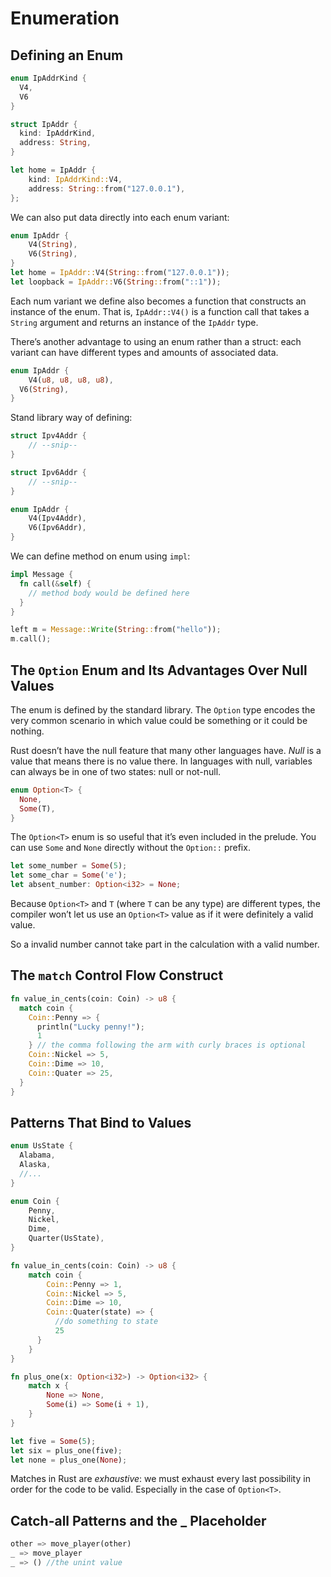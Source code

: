 # Enumeration

## Defining an Enum

```rust
enum IpAddrKind {
  V4,
  V6
}

struct IpAddr {
  kind: IpAddrKind,
  address: String,
}

let home = IpAddr {
	kind: IpAddrKind::V4,
	address: String::from("127.0.0.1"),
};
```

We can also put data directly into each enum variant:

```rust
enum IpAddr {
	V4(String),
	V6(String),
}
let home = IpAddr::V4(String::from("127.0.0.1"));
let loopback = IpAddr::V6(String::from("::1"));
```

Each num variant we define also becomes a function that constructs an instance of the enum. That is, `IpAddr::V4()` is a function call that takes a `String` argument and returns an instance of the `IpAddr` type.

There’s another advantage to using an enum rather than a struct: each variant can have different types and amounts of associated data.

```rust
enum IpAddr {
	V4(u8, u8, u8, u8),
  V6(String),
}
```

Stand library way of defining:

```rust
struct Ipv4Addr {
    // --snip--
}

struct Ipv6Addr {
    // --snip--
}

enum IpAddr {
    V4(Ipv4Addr),
    V6(Ipv6Addr),
}
```

We can define method on enum using `impl`:

```rust
impl Message {
  fn call(&self) {
    // method body would be defined here
  }
}

left m = Message::Write(String::from("hello"));
m.call();
```

## The `Option` Enum and Its Advantages Over Null Values

The enum is defined by the standard library. The `Option` type encodes the very common scenario in which value could be something or it could be nothing.

Rust doesn’t have the null feature that many other languages have. *Null* is a value that means there is no value there. In languages with null, variables can always be in one of two states: null or not-null.

```rust
enum Option<T> {
  None,
  Some(T),
}
```

The `Option<T>` enum is so useful that it’s even included in the prelude. You can use `Some` and `None` directly without the `Option::` prefix.

```rust
let some_number = Some(5);
let some_char = Some('e');
let absent_number: Option<i32> = None;
```

Because `Option<T>` and `T` (where `T` can be any type) are different types, the compiler won’t let us use an `Option<T>` value as if it were definitely a valid value.

So a invalid number cannot take part in the calculation with a valid number.

## The `match` Control Flow Construct

```rust
fn value_in_cents(coin: Coin) -> u8 {
  match coin {
    Coin::Penny => {
      println("Lucky penny!");
      1
    } // the comma following the arm with curly braces is optional
    Coin::Nickel => 5,
    Coin::Dime => 10,
    Coin::Quater => 25,
  }
}
```

## Patterns That Bind to Values

```rust
enum UsState {
  Alabama,
  Alaska,
  //...
}

enum Coin {
    Penny,
    Nickel,
    Dime,
    Quarter(UsState),
}

fn value_in_cents(coin: Coin) -> u8 {
    match coin {
        Coin::Penny => 1,
        Coin::Nickel => 5,
        Coin::Dime => 10,
        Coin::Quater(state) => {
          //do something to state
          25
      }
    }
}

```

```rust
fn plus_one(x: Option<i32>) -> Option<i32> {
	match x {
		None => None,
		Some(i) => Some(i + 1),
	}
}

let five = Some(5);
let six = plus_one(five);
let none = plus_one(None);
```

Matches in Rust are *exhaustive*: we must exhaust every last possibility in order for the code to be valid. Especially in the case of `Option<T>`.

## Catch-all Patterns and the _ Placeholder

```rust
other => move_player(other)
_ => move_player
_ => () //the unint value
```

